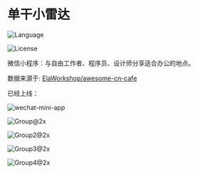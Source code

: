 # 单干小雷达

![Language](https://img.shields.io/badge/language-JavaScript-green.svg?style=flat-square)

![License](https://img.shields.io/badge/license-MIT-blue.svg?style=flat-square)

微信小程序：与自由工作者、程序员、设计师分享适合办公的地点。

数据来源于: [ElaWorkshop/awesome-cn-cafe](https://github.com/ElaWorkshop/awesome-cn-cafe)

已经上线：

![wechat-mini-app](https://breakwire.me/images/dangann/wechat-mini-app.jpg)



![Group@2x](https://breakwire.me/images/dangann/Group@2x.png)

![Group2@2x](https://breakwire.me/images/dangann/Group2@2x.png)

![Group3@2x](https://breakwire.me/images/dangann/Group3@2x.png)

![Group4@2x](https://breakwire.me/images/dangann/Group4@2x.png)
